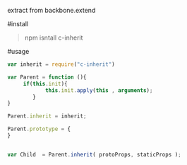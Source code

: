extract from backbone.extend

#install
> npm isntall c-inherit

#usage
```javascript
var inherit = require("c-inherit")

var Parent = function (){
     if(this.init){
            this.init.apply(this , arguments);
        }
}

Parent.inherit = inherit;

Parent.prototype = {
}


var Child  = Parent.inherit( protoProps, staticProps );

```